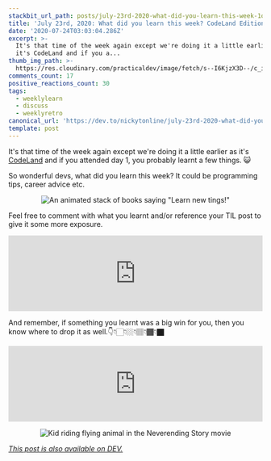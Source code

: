 ```yaml
---
stackbit_url_path: posts/july-23rd-2020-what-did-you-learn-this-week-1ogb
title: 'July 23rd, 2020: What did you learn this week? CodeLand Edition'
date: '2020-07-24T03:03:04.286Z'
excerpt: >-
  It's that time of the week again except we're doing it a little earlier as
  it's CodeLand and if you a...
thumb_img_path: >-
  https://res.cloudinary.com/practicaldev/image/fetch/s--I6KjzX3D--/c_imagga_scale,f_auto,fl_progressive,h_420,q_auto,w_1000/https://dev-to-uploads.s3.amazonaws.com/i/7w8vcxj9yjqzw7qmmq7a.png
comments_count: 17
positive_reactions_count: 30
tags:
  - weeklylearn
  - discuss
  - weeklyretro
canonical_url: 'https://dev.to/nickytonline/july-23rd-2020-what-did-you-learn-this-week-1ogb'
template: post
---
```

It's that time of the week again except we're doing it a little earlier as it's [CodeLand](https://dev.to/codeland) and if you attended day 1, you probably learnt a few things. 😺

So wonderful devs, what did you learn this week? It could be programming tips, career advice etc.

<center>

![An animated stack of books saying "Learn new tings!"](https://media.giphy.com/media/Ec5RkrmARxPmTuXgrZ/giphy.gif)

</center>

Feel free to comment with what you learnt and/or reference your TIL post to give it some more exposure.


<iframe class="liquidTag" src="https://dev.to/embed/tag?args=todayilearned" style="border: 0; width: 100%;"></iframe>


And remember, if something you learnt was a big win for you, then you know where to drop it as well.👇👇🏻👇🏼👇🏽👇🏾👇🏿


<iframe class="liquidTag" src="https://dev.to/embed/link?args=https%3A%2F%2Fdev.to%2Fdevteam%2Fwhat-was-your-win-this-week-29kh" style="border: 0; width: 100%;"></iframe>


<center>

![Kid riding flying animal in the Neverending Story movie](https://media.giphy.com/media/cOB8cDnKM6eyY/giphy-downsized-large.gif)

</center>

*[This post is also available on DEV.](https://dev.to/nickytonline/july-23rd-2020-what-did-you-learn-this-week-1ogb)*


<script>
const parent = document.getElementsByTagName('head')[0];
const script = document.createElement('script');
script.type = 'text/javascript';
script.src = 'https://cdnjs.cloudflare.com/ajax/libs/iframe-resizer/4.1.1/iframeResizer.min.js';
script.charset = 'utf-8';
script.onload = function() {
    window.iFrameResize({}, '.liquidTag');
};
parent.appendChild(script);
</script>    
